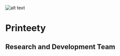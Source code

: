 ![alt text][logo] 

[logo]: https://printeety.com/wp-content/uploads/2018/03/Printeety-logo-white-128px.png "Printeety"
# Printeety

## Research and Development Team



